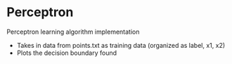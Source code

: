 # Perceptron
Perceptron learning algorithm implementation

* Takes in data from points.txt as training data (organized as label, x1, x2)
* Plots the decision boundary found
